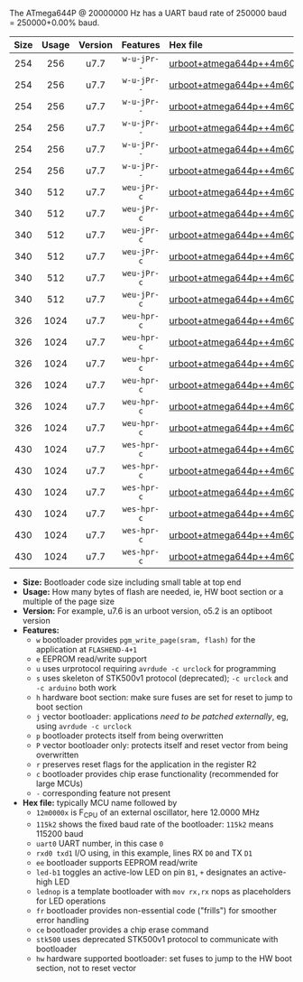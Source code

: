 The ATmega644P @ 20000000 Hz has a UART baud rate of 250000 baud = 250000+0.00% baud.

|Size|Usage|Version|Features|Hex file|
|:-:|:-:|:-:|:-:|:--|
|254|256|u7.7|`w-u-jPr--`|[urboot+atmega644p++4m6080x+++57k6_uart0_rxd0_txd1_led+b0_fr.hex](https://raw.githubusercontent.com/stefanrueger/urboot.hex/main/mcus/atmega644p/external_oscillator/fcpu++4m6080_Hz/br+++57k6_bps/urboot+atmega644p++4m6080x+++57k6_uart0_rxd0_txd1_led+b0_fr.hex)|
|254|256|u7.7|`w-u-jPr--`|[urboot+atmega644p++4m6080x+++57k6_uart0_rxd0_txd1_led+b7_fr.hex](https://raw.githubusercontent.com/stefanrueger/urboot.hex/main/mcus/atmega644p/external_oscillator/fcpu++4m6080_Hz/br+++57k6_bps/urboot+atmega644p++4m6080x+++57k6_uart0_rxd0_txd1_led+b7_fr.hex)|
|254|256|u7.7|`w-u-jPr--`|[urboot+atmega644p++4m6080x+++57k6_uart0_rxd0_txd1_lednop_fr.hex](https://raw.githubusercontent.com/stefanrueger/urboot.hex/main/mcus/atmega644p/external_oscillator/fcpu++4m6080_Hz/br+++57k6_bps/urboot+atmega644p++4m6080x+++57k6_uart0_rxd0_txd1_lednop_fr.hex)|
|254|256|u7.7|`w-u-jPr--`|[urboot+atmega644p++4m6080x+++57k6_uart1_rxd2_txd3_led+b0_fr.hex](https://raw.githubusercontent.com/stefanrueger/urboot.hex/main/mcus/atmega644p/external_oscillator/fcpu++4m6080_Hz/br+++57k6_bps/urboot+atmega644p++4m6080x+++57k6_uart1_rxd2_txd3_led+b0_fr.hex)|
|254|256|u7.7|`w-u-jPr--`|[urboot+atmega644p++4m6080x+++57k6_uart1_rxd2_txd3_led+b7_fr.hex](https://raw.githubusercontent.com/stefanrueger/urboot.hex/main/mcus/atmega644p/external_oscillator/fcpu++4m6080_Hz/br+++57k6_bps/urboot+atmega644p++4m6080x+++57k6_uart1_rxd2_txd3_led+b7_fr.hex)|
|254|256|u7.7|`w-u-jPr--`|[urboot+atmega644p++4m6080x+++57k6_uart1_rxd2_txd3_lednop_fr.hex](https://raw.githubusercontent.com/stefanrueger/urboot.hex/main/mcus/atmega644p/external_oscillator/fcpu++4m6080_Hz/br+++57k6_bps/urboot+atmega644p++4m6080x+++57k6_uart1_rxd2_txd3_lednop_fr.hex)|
|340|512|u7.7|`weu-jPr-c`|[urboot+atmega644p++4m6080x+++57k6_uart0_rxd0_txd1_ee_led+b0_fr_ce.hex](https://raw.githubusercontent.com/stefanrueger/urboot.hex/main/mcus/atmega644p/external_oscillator/fcpu++4m6080_Hz/br+++57k6_bps/urboot+atmega644p++4m6080x+++57k6_uart0_rxd0_txd1_ee_led+b0_fr_ce.hex)|
|340|512|u7.7|`weu-jPr-c`|[urboot+atmega644p++4m6080x+++57k6_uart0_rxd0_txd1_ee_led+b7_fr_ce.hex](https://raw.githubusercontent.com/stefanrueger/urboot.hex/main/mcus/atmega644p/external_oscillator/fcpu++4m6080_Hz/br+++57k6_bps/urboot+atmega644p++4m6080x+++57k6_uart0_rxd0_txd1_ee_led+b7_fr_ce.hex)|
|340|512|u7.7|`weu-jPr-c`|[urboot+atmega644p++4m6080x+++57k6_uart0_rxd0_txd1_ee_lednop_fr_ce.hex](https://raw.githubusercontent.com/stefanrueger/urboot.hex/main/mcus/atmega644p/external_oscillator/fcpu++4m6080_Hz/br+++57k6_bps/urboot+atmega644p++4m6080x+++57k6_uart0_rxd0_txd1_ee_lednop_fr_ce.hex)|
|340|512|u7.7|`weu-jPr-c`|[urboot+atmega644p++4m6080x+++57k6_uart1_rxd2_txd3_ee_led+b0_fr_ce.hex](https://raw.githubusercontent.com/stefanrueger/urboot.hex/main/mcus/atmega644p/external_oscillator/fcpu++4m6080_Hz/br+++57k6_bps/urboot+atmega644p++4m6080x+++57k6_uart1_rxd2_txd3_ee_led+b0_fr_ce.hex)|
|340|512|u7.7|`weu-jPr-c`|[urboot+atmega644p++4m6080x+++57k6_uart1_rxd2_txd3_ee_led+b7_fr_ce.hex](https://raw.githubusercontent.com/stefanrueger/urboot.hex/main/mcus/atmega644p/external_oscillator/fcpu++4m6080_Hz/br+++57k6_bps/urboot+atmega644p++4m6080x+++57k6_uart1_rxd2_txd3_ee_led+b7_fr_ce.hex)|
|340|512|u7.7|`weu-jPr-c`|[urboot+atmega644p++4m6080x+++57k6_uart1_rxd2_txd3_ee_lednop_fr_ce.hex](https://raw.githubusercontent.com/stefanrueger/urboot.hex/main/mcus/atmega644p/external_oscillator/fcpu++4m6080_Hz/br+++57k6_bps/urboot+atmega644p++4m6080x+++57k6_uart1_rxd2_txd3_ee_lednop_fr_ce.hex)|
|326|1024|u7.7|`weu-hpr-c`|[urboot+atmega644p++4m6080x+++57k6_uart0_rxd0_txd1_ee_led+b0_fr_ce_hw.hex](https://raw.githubusercontent.com/stefanrueger/urboot.hex/main/mcus/atmega644p/external_oscillator/fcpu++4m6080_Hz/br+++57k6_bps/urboot+atmega644p++4m6080x+++57k6_uart0_rxd0_txd1_ee_led+b0_fr_ce_hw.hex)|
|326|1024|u7.7|`weu-hpr-c`|[urboot+atmega644p++4m6080x+++57k6_uart0_rxd0_txd1_ee_led+b7_fr_ce_hw.hex](https://raw.githubusercontent.com/stefanrueger/urboot.hex/main/mcus/atmega644p/external_oscillator/fcpu++4m6080_Hz/br+++57k6_bps/urboot+atmega644p++4m6080x+++57k6_uart0_rxd0_txd1_ee_led+b7_fr_ce_hw.hex)|
|326|1024|u7.7|`weu-hpr-c`|[urboot+atmega644p++4m6080x+++57k6_uart0_rxd0_txd1_ee_lednop_fr_ce_hw.hex](https://raw.githubusercontent.com/stefanrueger/urboot.hex/main/mcus/atmega644p/external_oscillator/fcpu++4m6080_Hz/br+++57k6_bps/urboot+atmega644p++4m6080x+++57k6_uart0_rxd0_txd1_ee_lednop_fr_ce_hw.hex)|
|326|1024|u7.7|`weu-hpr-c`|[urboot+atmega644p++4m6080x+++57k6_uart1_rxd2_txd3_ee_led+b0_fr_ce_hw.hex](https://raw.githubusercontent.com/stefanrueger/urboot.hex/main/mcus/atmega644p/external_oscillator/fcpu++4m6080_Hz/br+++57k6_bps/urboot+atmega644p++4m6080x+++57k6_uart1_rxd2_txd3_ee_led+b0_fr_ce_hw.hex)|
|326|1024|u7.7|`weu-hpr-c`|[urboot+atmega644p++4m6080x+++57k6_uart1_rxd2_txd3_ee_led+b7_fr_ce_hw.hex](https://raw.githubusercontent.com/stefanrueger/urboot.hex/main/mcus/atmega644p/external_oscillator/fcpu++4m6080_Hz/br+++57k6_bps/urboot+atmega644p++4m6080x+++57k6_uart1_rxd2_txd3_ee_led+b7_fr_ce_hw.hex)|
|326|1024|u7.7|`weu-hpr-c`|[urboot+atmega644p++4m6080x+++57k6_uart1_rxd2_txd3_ee_lednop_fr_ce_hw.hex](https://raw.githubusercontent.com/stefanrueger/urboot.hex/main/mcus/atmega644p/external_oscillator/fcpu++4m6080_Hz/br+++57k6_bps/urboot+atmega644p++4m6080x+++57k6_uart1_rxd2_txd3_ee_lednop_fr_ce_hw.hex)|
|430|1024|u7.7|`wes-hpr-c`|[urboot+atmega644p++4m6080x+++57k6_uart0_rxd0_txd1_ee_led+b0_fr_ce_stk500_hw.hex](https://raw.githubusercontent.com/stefanrueger/urboot.hex/main/mcus/atmega644p/external_oscillator/fcpu++4m6080_Hz/br+++57k6_bps/urboot+atmega644p++4m6080x+++57k6_uart0_rxd0_txd1_ee_led+b0_fr_ce_stk500_hw.hex)|
|430|1024|u7.7|`wes-hpr-c`|[urboot+atmega644p++4m6080x+++57k6_uart0_rxd0_txd1_ee_led+b7_fr_ce_stk500_hw.hex](https://raw.githubusercontent.com/stefanrueger/urboot.hex/main/mcus/atmega644p/external_oscillator/fcpu++4m6080_Hz/br+++57k6_bps/urboot+atmega644p++4m6080x+++57k6_uart0_rxd0_txd1_ee_led+b7_fr_ce_stk500_hw.hex)|
|430|1024|u7.7|`wes-hpr-c`|[urboot+atmega644p++4m6080x+++57k6_uart0_rxd0_txd1_ee_lednop_fr_ce_stk500_hw.hex](https://raw.githubusercontent.com/stefanrueger/urboot.hex/main/mcus/atmega644p/external_oscillator/fcpu++4m6080_Hz/br+++57k6_bps/urboot+atmega644p++4m6080x+++57k6_uart0_rxd0_txd1_ee_lednop_fr_ce_stk500_hw.hex)|
|430|1024|u7.7|`wes-hpr-c`|[urboot+atmega644p++4m6080x+++57k6_uart1_rxd2_txd3_ee_led+b0_fr_ce_stk500_hw.hex](https://raw.githubusercontent.com/stefanrueger/urboot.hex/main/mcus/atmega644p/external_oscillator/fcpu++4m6080_Hz/br+++57k6_bps/urboot+atmega644p++4m6080x+++57k6_uart1_rxd2_txd3_ee_led+b0_fr_ce_stk500_hw.hex)|
|430|1024|u7.7|`wes-hpr-c`|[urboot+atmega644p++4m6080x+++57k6_uart1_rxd2_txd3_ee_led+b7_fr_ce_stk500_hw.hex](https://raw.githubusercontent.com/stefanrueger/urboot.hex/main/mcus/atmega644p/external_oscillator/fcpu++4m6080_Hz/br+++57k6_bps/urboot+atmega644p++4m6080x+++57k6_uart1_rxd2_txd3_ee_led+b7_fr_ce_stk500_hw.hex)|
|430|1024|u7.7|`wes-hpr-c`|[urboot+atmega644p++4m6080x+++57k6_uart1_rxd2_txd3_ee_lednop_fr_ce_stk500_hw.hex](https://raw.githubusercontent.com/stefanrueger/urboot.hex/main/mcus/atmega644p/external_oscillator/fcpu++4m6080_Hz/br+++57k6_bps/urboot+atmega644p++4m6080x+++57k6_uart1_rxd2_txd3_ee_lednop_fr_ce_stk500_hw.hex)|

- **Size:** Bootloader code size including small table at top end
- **Usage:** How many bytes of flash are needed, ie, HW boot section or a multiple of the page size
- **Version:** For example, u7.6 is an urboot version, o5.2 is an optiboot version
- **Features:**
  + `w` bootloader provides `pgm_write_page(sram, flash)` for the application at `FLASHEND-4+1`
  + `e` EEPROM read/write support
  + `u` uses urprotocol requiring `avrdude -c urclock` for programming
  + `s` uses skeleton of STK500v1 protocol (deprecated); `-c urclock` and `-c arduino` both work
  + `h` hardware boot section: make sure fuses are set for reset to jump to boot section
  + `j` vector bootloader: applications *need to be patched externally*, eg, using `avrdude -c urclock`
  + `p` bootloader protects itself from being overwritten
  + `P` vector bootloader only: protects itself and reset vector from being overwritten
  + `r` preserves reset flags for the application in the register R2
  + `c` bootloader provides chip erase functionality (recommended for large MCUs)
  + `-` corresponding feature not present
- **Hex file:** typically MCU name followed by
  + `12m0000x` is F<sub>CPU</sub> of an external oscillator, here 12.0000 MHz
  + `115k2` shows the fixed baud rate of the bootloader: `115k2` means 115200 baud
  + `uart0` UART number, in this case `0`
  + `rxd0 txd1` I/O using, in this example, lines RX `D0` and TX `D1`
  + `ee` bootloader supports EEPROM read/write
  + `led-b1` toggles an active-low LED on pin `B1`, `+` designates an active-high LED
  + `lednop` is a template bootloader with `mov rx,rx` nops as placeholders for LED operations
  + `fr` bootloader provides non-essential code ("frills") for smoother error handling
  + `ce` bootloader provides a chip erase command
  + `stk500` uses deprecated STK500v1 protocol to communicate with bootloader
  + `hw` hardware supported bootloader: set fuses to jump to the HW boot section, not to reset vector

